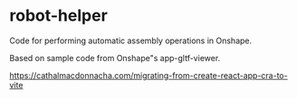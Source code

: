 # robot-helper
Code for performing automatic assembly operations in Onshape.

Based on sample code from Onshape"s app-gltf-viewer.

https://cathalmacdonnacha.com/migrating-from-create-react-app-cra-to-vite